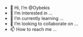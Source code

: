 - 👋 Hi, I’m @Oybekis
- 👀 I’m interested in ...
- 🌱 I’m currently learning ...
- 💞️ I’m looking to collaborate on ...
- 📫 How to reach me ...

<!---
Oybekis/Oybekis is a ✨ special ✨ repository because its `README.md` (this file) appears on your GitHub profile.
You can click the Preview link to take a look at your changes.
--->
